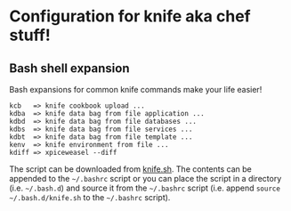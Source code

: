 # Configuration for knife aka chef stuff!


## Bash shell expansion
Bash expansions for common knife commands make your life easier!

    kcb   => knife cookbook upload ...
    kdba  => knife data bag from file application ...
    kdbd  => knife data bag from file databases ...
    kdbs  => knife data bag from file services ...
    kdbt  => knife data bag from file template ...
    kenv  => knife environment from file ...
    kdiff => xpiceweasel --diff

The script can be downloaded from [knife.sh](knife.sh). The contents can be appended to the `~/.bashrc` script
or you can place the script in a directory (i.e. `~/.bash.d`) and source it from the `~/.bashrc` script (i.e.
append `source ~/.bash.d/knife.sh` to the `~/.bashrc` script).
